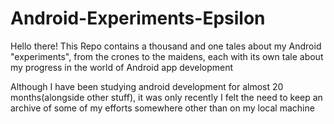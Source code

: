 # Android-Experiments-Epsilon
Hello there! This Repo contains a thousand and one tales about my Android "experiments", from the crones to the maidens, each with its own tale about my progress in the world of Android app development

Although I have been studying android development for almost 20 months(alongside other stuff), it was only recently I felt the need to keep an archive of some of my efforts somewhere other than on my local machine
